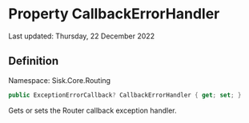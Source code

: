 # Property CallbackErrorHandler
Last updated: Thursday, 22 December 2022

## Definition
Namespace: Sisk.Core.Routing

```csharp
public ExceptionErrorCallback? CallbackErrorHandler { get; set; }
```

Gets or sets the Router callback exception handler.

